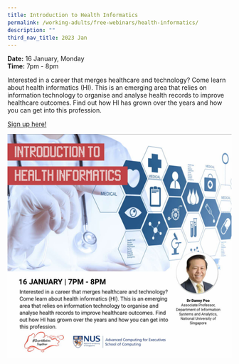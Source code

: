 ```yaml
---
title: Introduction to Health Informatics
permalink: /working-adults/free-webinars/health-informatics/
description: ""
third_nav_title: 2023 Jan
---
```


**Date:** 16 January, Monday
<br> **Time:** 7pm - 8pm

Interested in a career that merges healthcare and technology? Come learn about health informatics (HI). This is an emerging area that relies on information technology to organise and analyse health records to improve healthcare outcomes. Find out how HI has grown over the years and how you can get into this profession. 

[Sign up here!](https://go.gov.sg/wa-healthinformatics-jan23)

![free webinar on introduction to health informatics](/images/Jan%202023/WA_16%20Jan2023.jpeg)